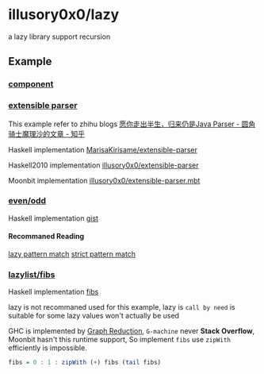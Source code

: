 # illusory0x0/lazy

a lazy library support recursion

## Example

### [component](https://github.com/illusory0x0/lazy.mbt/blob/master/src/component_wtest.mbt)

### [extensible parser](https://github.com/illusory0x0/lazy.mbt/blob/master/src/extensible_parser_wtest.mbt)

This example refer to zhihu blogs [愿你走出半生，归来仍是Java Parser - 圆角骑士魔理沙的文章 - 知乎](https://zhuanlan.zhihu.com/p/51811022)

Haskell implementation [MarisaKirisame/extensible-parser](https://github.com/MarisaKirisame/extensible-parser)

Haskell2010 implementation [illusory0x0/extensible-parser](https://github.com/illusory0x0/extensible-parser)

Moonbit implementation [illusory0x0/extensible-parser.mbt](https://github.com/illusory0x0/extensible-parser.mbt)

### [even/odd](https://github.com/illusory0x0/lazy.mbt/blob/master/src/lazybuilder_wtest.mbt)

Haskell implementation [gist](https://gist.github.com/illusory0x0/fe4d4aa55ecf47d2cae7c8e5561282b2)

#### Recommaned Reading

[lazy pattern match](https://wiki.haskell.org/Lazy_pattern_match)
[strict pattern match](https://ghc.gitlab.haskell.org/ghc/doc/users_guide/exts/strict.html)

### [lazylist/fibs](https://github.com/illusory0x0/lazy.mbt/blob/master/src/lazylist_wtest.mbt)

Haskell implementation [fibs](https://wiki.haskell.org/The_Fibonacci_sequence)

lazy is not recommaned used for this example, lazy is `call by need` is suitable for some lazy values won't actually be used

GHC is implemented by [Graph Reduction](https://en.wikibooks.org/wiki/Haskell/Graph_reduction), `G-machine` never **Stack Overflow**,
Moonbit hasn't this runtime support, So implement `fibs` use `zipWith` efficiently is impossible.

```haskell
fibs = 0 : 1 : zipWith (+) fibs (tail fibs)
```

